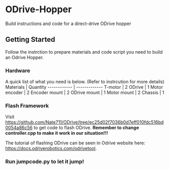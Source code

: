 # ODrive-Hopper
Build instructions and code for a direct-drive ODrive hopper
## Getting Started
Follow the instrction to prepare materials and code script you need to build an Odrive Hopper.
### Hardware
A quick list of what you need is below. (Refer to instrcution for more details)
Materials | Quantity
------------ | -------------
T-motor | 2
ODrive | 1
Motor encoder | 2
Encoder mount | 2
ODrive mount | 1
Motor mount | 2
Chassis | 1
### Flash Framework
Visit https://github.com/Nate711/ODrive/tree/ec25d02f7036b0d7eff010fdc516bd0054a86c56 to get code to flash ODrive. **Remember to change controller.cpp to make it work in our situation!!!**

The tutorial of flashing ODrive can be seen in Odrive website here: https://docs.odriverobotics.com/odrivetool.
### Run jumpcode.py to let it jump!
